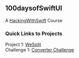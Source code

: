 ## 100daysofSwiftUI
A [HackingWithSwift](https://www.hackingwithswift.com/100/swiftui/) Course

### Quick Links to Projects
Project 1: [WeSplit](https://github.com/nedramevoli/wesplit)
<br/>Challenge 1: [Converter Challenge](https://github.com/nedramevoli/100daysofSwiftUI/ConverterChallenge)

